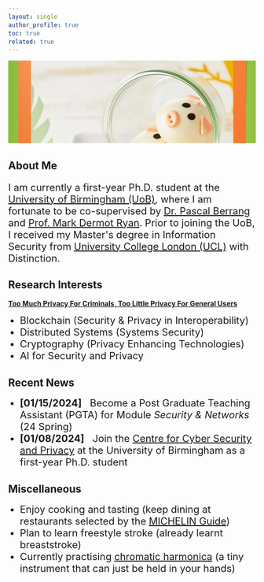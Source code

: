 ```yaml
---
layout: single
author_profile: true
toc: true
related: true
---
```


<img class="img-responsive" src="/assets/images/pig.jpg" alt=""><br>
    
## About Me

<p style="font-size:20px">
    I am currently a first-year Ph.D. student at the <a href="https://www.birmingham.ac.uk/">University of Birmingham (UoB)</a>, where I am fortunate to be co-supervised by <a href="https://pascal-berrang.de/">Dr. Pascal Berrang</a> and <a href="https://www.cs.bham.ac.uk/~mdr/">Prof. Mark Dermot Ryan</a>. Prior to joining the UoB, I received my Master's degree in Information Security from <a href="https://www.ucl.ac.uk/">University College London (UCL)</a> with Distinction.
</p>

## Research Interests

**<u>Too Much Privacy For Criminals, Too Little Privacy For General Users</u>**

<ul>
    <li style="font-size:20px">Blockchain (Security & Privacy in Interoperability)</li>
    <li style="font-size:20px">Distributed Systems (Systems Security)</li>
    <li style="font-size:20px">Cryptography (Privacy Enhancing Technologies)</li>
    <li style="font-size:20px">AI for Security and Privacy</li>
</ul>

## Recent News

<ul>
    <li  style="font-size:20px"><b>[01/15/2024]</b> &nbsp; Become a Post Graduate Teaching Assistant (PGTA) for Module <em>Security & Networks</em> (24 Spring)</li>
    <li  style="font-size:20px"><b>[01/08/2024]</b> &nbsp; Join the <a href="https://www.birmingham.ac.uk/research/centre-for-cyber-security-and-privacy/index.aspx">Centre for Cyber Security and Privacy</a> at the University of Birmingham as a first-year Ph.D. student</li>
</ul>

## Miscellaneous

<ul>
    <li  style="font-size:20px">Enjoy cooking and tasting (keep dining at restaurants selected by the <a href="https://guide.michelin.com/gb/en">MICHELIN Guide</a>)</li>
    <li  style="font-size:20px">Plan to learn freestyle stroke (already learnt breaststroke)</li>
    <li  style="font-size:20px">Currently practising <a href="https://en.wikipedia.org/wiki/Chromatic_harmonica">chromatic harmonica</a> (a tiny instrument that can just be held in your hands)</li>
</ul>
